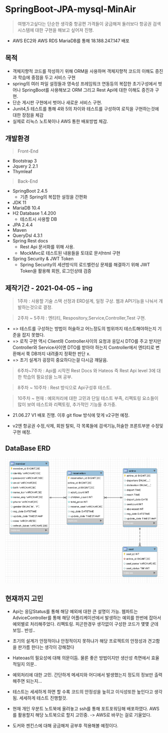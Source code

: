 # SpringBoot-JPA-mysql-MinAir
 > 여행가고싶다는 단순한 생각중 항공편 가격들이 궁금해져 둘러보다 항공권 검색 시스템에 대한 구현을 해보고 싶어져 진행.
 
  * AWS EC2와 AWS RDS MariaDB를 통해 18.188.247.147 배포
 
 ## 목적
 * 객체지향적 코드를 작성하기 위해 ORM을 사용하며 객체지향적 코드의 이해도 증진과 학습에 중점을 두고 서비스 구현
 * spring의 여러 파일 설정들과 영속성 프레임워크 연동등의 복잡한 초기구성에서 벗어나 SpringBoot를 사용해보고 ORM 그리고 Rest Api에 대한 이해도 증진과 구현.
 * 단순 게시판 구현에서 벗어나 새로운 서비스 구현.
 * Junit4,5 테스트를 통해 4와 5의 차이와 테스트를 구성하여 로직을 구현하는것에 대한 장점을 체감
 * 실제로 리눅스 노트북이나 AWS 통한 배포방법 체감.
 ## 개발환경
 > Front-End
  * Bootstrap 3
  * Jquery 2.2.1
  * Thymleaf
 > Back-End
  * SpringBoot 2.4.5
    * 기존 Spring의 복잡한 설정을 간편화
  * JDK 11
  * MariaDB 10.4
  * H2 Database 1.4.200
    * 테스트시 사용할 DB
  * JPA 2.4.4
  * Maven
  * QueryDsl 4.3.1
  * Spring Rest docs
    * Rest Api 문서화를 위해 사용. 
    * MockMvc로 테스트된 내용들을 토대로 문서html 구현 
  * Spring Security & JWT Token
    * Spring Security의 세션방식의 로드벨런싱 문제를 해결하기 위해 JWT Token을 활용해 회원, 로그인상태 검증
## 제작기간 - 2021-04-05 ~ ing
 > 1주차 : 사용할 기술 스택 선정과 ERD설계, 일정 구상. 웹과 API기능을 나눠서 개발하는것으로 결정.
 
 > 2주차 ~ 5주차 : 엔티티, Respository,Service,Controller,Test 구현. 
   * => 테스트를 구성하는 방법이 허술하고 어느정도의 범위까지 테스트해야하는지 기준을 잡지 못했다.
   * => 로직 구현 역시 Client와 Controller사이의 요청과 응답시 DTO를 주고 받지만 Controller와 Service사이엔 DTO를 받아야 하는지 Controller에서 
        엔티티로 변환해서 쭉 DB까지 내려줄지 정확한 판단 x.
   * => 초기 설계가 굉장히 중요하다는걸 다시금 꺠달음.
  
 > 6주차~7주차 : Api를 시작전 Rest Docs 와 Hateos 즉 Rest Api level 3에 대한 학습의 필요성을 느껴 공부.
 
 > 8주차 ~ 10주차 : Rest 방식으로 Api구성후 테스트.
 
 > 10주차 ~ 현재 : 예외처리에 대한 고민과 단일 테스트 부족, 리펙토링 요소들이 많이 보여 테스트와 리펙토링, 추가적인 기능들 추가중.

 * 21.06.27 V1 배포 진행. 이후 git flow 방식에 맞게 v2구현 예정.
 
 
 * v2엔 항공권 수정,삭제, 회원 탈퇴, 각 목록들에 검색기능,허술한 프론트부분 수정및 구현 예정.
## DataBase ERD
<img src = "src/main/resources/static/images/minairErd.jpg" width="700" height="400">


## 현재까지 고민
 * Api는 응답Status를 통해 해당 예외에 대한 큰 설명이 가능. 웹파트는 AdviceController를 통해 해당 어플리케이션에서 발생하는 예외를 한번에 잡아서 예외별로 처리해주었다. 리펙토링. 피곤한경우 생각없이 구성한 코드가 몇몇 군데 보임.. 반성..  

 * 초기의 설계가 안정적이냐 안정적이지 못하냐가 해당 프로젝트의 안정성과 견고함을 판가름 한다는 생각이 강해졌다
 * Hateoas의 필요성에 대해 의문이듬. 물론 좋은 방법이지만 생산성 측면에서 효율적일지 의문..
 * 예외처리에 대한 고민. 간단하게 메세지와 어디에서 발생했는지 정도의 정보만 출력해주면 되는지...
 * 테스트는 세세하게 하면 할 수록 코드의 안정성을 높히고 이식성또한 높인다고 생각됨. 세세하게 테스트 진행할것.
 * 현재 개인 우분트 노트북에 올려놓고 ssh를 통해 포트포워딩해 배포하였다. AWS를 활용할지 해당 노트북으로 할지 고민중. -> AWS로 바꾸는 걸로 기울었다.
 * 도커와 젠킨스에 대해 궁금해져 공부후 적용해볼 예정이다.
